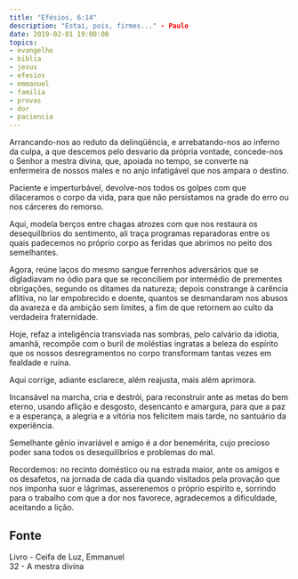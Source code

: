 ```yaml
---
title: "Efésios, 6:14"
description: "Estai, pois, firmes..." - Paulo
date: 2019-02-01 19:00:00
topics: 
- evangelho
- biblia
- jesus
- efesios
- emmanuel
- familia
- provas
- dor
- paciencia
---
```


Arrancando-nos ao reduto da delinqüência, e arrebatando-nos ao inferno da culpa, a que
descemos pelo desvario da própria vontade, concede-nos o Senhor a mestra divina, que,
apoiada no tempo, se converte na enfermeira de nossos males e no anjo infatigável que nos
ampara o destino.

Paciente e imperturbável, devolve-nos todos os golpes com que dilaceramos o corpo da
vida, para que não persistamos na grade do erro ou nos cárceres do remorso.

Aqui, modela berços entre chagas atrozes com que nos restaura os desequilíbrios do
sentimento, ali traça programas reparadoras entre os quais padecemos no próprio corpo as
feridas que abrimos no peito dos semelhantes.

Agora, reúne laços do mesmo sangue ferrenhos adversários que se digladiavam no ódio
para que se reconciliem por intermédio de prementes obrigações, segundo os ditames da
natureza; depois constrange à carência aflitiva, no lar empobrecido e doente, quantos se
desmandaram nos abusos da avareza e da ambição sem limites, a fim de que retornem ao
culto da verdadeira fraternidade.

Hoje, refaz a inteligência transviada nas sombras, pelo calvário da idiotia, amanhã,
recompõe com o buril de moléstias ingratas a beleza do espírito que os nossos
desregramentos no corpo transformam tantas vezes em fealdade e ruína.

Aqui corrige, adiante esclarece, além reajusta, mais além aprimora.

Incansável na marcha, cria e destrói, para reconstruir ante as metas do bem eterno, usando
aflição e desgosto, desencanto e amargura, para que a paz e a esperança, a alegria e a
vitória nos felicitem mais tarde, no santuário da experiência.

Semelhante gênio invariável e amigo é a dor benemérita, cujo precioso poder sana todos os
desequilíbrios e problemas do mal.

Recordemos: no recinto doméstico ou na estrada maior, ante os amigos e os
desafetos, na jornada de cada dia quando visitados pela provação que nos imponha
suor e lágrimas, asserenemos o próprio espírito e, sorrindo para o trabalho com
que a dor nos favorece, agradecemos a dificuldade, aceitando a lição.


## Fonte
Livro - Ceifa de Luz, Emmanuel  
32 - A mestra divina
